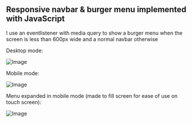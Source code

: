 ## Responsive navbar & burger menu implemented with JavaScript

I use an eventlistener with media query to show a burger menu when the screen is less than 600px wide and a normal navbar otherwise

Desktop mode:

![Image](https://github.com/user-attachments/assets/669f030c-e05c-47ba-9a24-23f3e9f33271)

Mobile mode:

![Image](https://github.com/user-attachments/assets/8d093109-29d0-4304-97bb-d965dd255c32)

Menu expanded in mobile mode (made to fill screen for ease of use on touch screen):

![Image](https://github.com/user-attachments/assets/3ed70035-f7da-4e53-b303-4634239fc90a)








